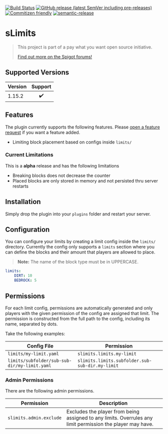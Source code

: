 [![Build Status](https://github.com/mcSilthus/sLimits/workflows/Build/badge.svg)](https://github.com/mcSilthus/spigot-plugin-template/actions?query=workflow%3ABuild)
[![GitHub release (latest SemVer including pre-releases)](https://img.shields.io/github/v/release/mcSilthus/sLimits?include_prereleases&label=release)](https://github.com/mcSilthus/sLimits)
[![Commitizen friendly](https://img.shields.io/badge/commitizen-friendly-brightgreen.svg)](http://commitizen.github.io/cz-cli/)
[![semantic-release](https://img.shields.io/badge/%20%20%F0%9F%93%A6%F0%9F%9A%80-semantic--release-e10079.svg)](https://github.com/semantic-release/semantic-release)

# sLimits

> This project is part of a pay what you want open source initiative.
>
> [Find out more on the Spigot forums!](https://www.spigotmc.org/threads/open-small-to-medium-plugin-development-pay-what-you-want-8-years-experience-high-quality.435578/)

## Supported Versions

| Version | Support |
| ------- | :-----: |
| 1.15.2  |   ✔️    |

## Features

The plugin currently supports the following features. Please [open a feature request](https://github.com/Silthus/sLimits/issues/new?assignees=&labels=&template=feature_request.md&title=) if you want a feature added.

* Limiting block placement based on configs inside `limits/`

### Current Limitations

This is a **alpha** release and has the following limitations

* Breaking blocks does not decrease the counter
* Placed blocks are only stored in memory and not persisted thru server restarts

## Installation

Simply drop the plugin into your `plugins` folder and restart your server.

## Configuration

You can configure your limits by creating a limit config inside the `limits/` directory.
Currently the config only supports a `limits` section where you can define the blocks and their amount that players are allowed to place.

> **Note:** The name of the block type must be in UPPERCASE.

```yaml
limits:
    DIRT: 10
    BEDROCK: 5
```

## Permissions

For each limit config, permissions are automatically generated and only players with the given permission of the config are assigned that limit.
The permission is constructed from the full path to the config, including its name, separated by dots.

Take the following examples:

| Config File | Permission |
| ----------- | ---------- |
| `limits/my-limit.yaml` | `slimits.limits.my-limit` |
| `limits/subfolder/sub-sub-dir/my-limit.yaml` | `slimits.limits.subfolder.sub-sub-dir.my-limit`

### Admin Permissions

There are the following admin permissions.

| Permission | Description |
| ---------- | ----------- |
| `slimits.admin.exclude` | Excludes the player from being assigned to any limits. Overrules any limit permission the player may have. |